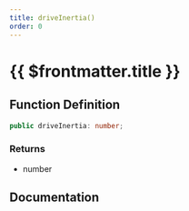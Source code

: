 ```yaml
---
title: driveInertia()
order: 0
---
```


# {{ $frontmatter.title }}

## Function Definition

```ts
public driveInertia: number;
```

### Returns

* number

## Documentation

<!--@include: ./parts/driveInertia.md-->
